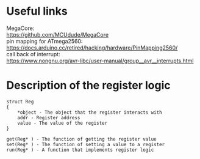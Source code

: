 # Useful links  
MegaCore:  
https://github.com/MCUdude/MegaCore  
pin mapping for ATmega2560:  
https://docs.arduino.cc/retired/hacking/hardware/PinMapping2560/  
call back of interrupt:  
https://www.nongnu.org/avr-libc/user-manual/group__avr__interrupts.html  
# Description of the register logic  
<pre><code>struct Reg  
{
    *object - The object that the register interacts with  
    addr - Register address  
    value - The value of the register  
}  

get(Reg* ) - The function of getting the register value  
set(Reg* ) - The function of setting a value to a register  
run(Reg* ) - A function that implements register logic
</code></pre>